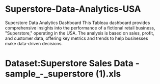 # Superstore-Data-Analytics-USA
Superstore Data Analytics Dashboard This Tableau dashboard provides comprehensive insights into the performance of a fictional retail business, "Superstore," operating in the USA. The analysis is based on sales, profit, and customer data, offering key metrics and trends to help businesses make data-driven decisions.

# Dataset:Superstore Sales Data - sample_-_superstore (1).xls




